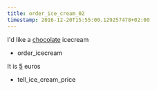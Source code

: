 ```yaml
---
title: order_ice_cream_02
timestamp: 2016-12-20T15:55:00.129257478+02:00
---
```


I'd like a [chocolate](flavour) icecream
* order_icecream

It is [5](price) euros
* tell_ice_cream_price
